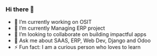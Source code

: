 ### Hi there 👋
- 🔭 I’m currently working on OSIT
- 🌱 I’m currently Managing ERP project
- 👯 I’m looking to collaborate on building impactful apps
- 💬 Ask me about SAAS, ERP, Web Dev, Django and Odoo
- ⚡ Fun fact: I am a curious person who loves to learn
<!--
**MishalFayez/MishalFayez** is a ✨ _special_ ✨ repository because its `README.md` (this file) appears on your GitHub profile.

Here are some ideas to get you started:

- 🔭 I’m currently working on ...
- 🌱 I’m currently learning ...
- 👯 I’m looking to collaborate on ...
- 🤔 I’m looking for help with ...
- 💬 Ask me about ...
- 📫 How to reach me: ...
- 😄 Pronouns: ...
- ⚡ Fun fact: ...
-->
